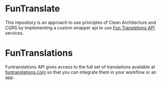 # FunTranslate

This repository is an approach to use principles of Clean Architecture and CQRS by implementing a custom wrapper api to use [Fun Translations API](https://funtranslations.com/) services.

# FunTranslations
Funtranslations API gives access to the full set of translations available at [funtranslations.com](https://funtranslations.com/) so that you can integrate them in your workflow or an app.





